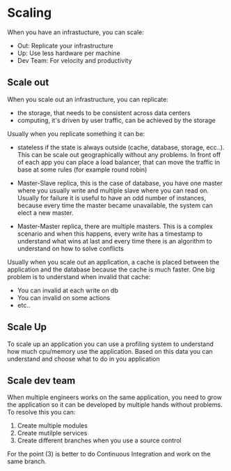 # Scaling

When you have an infrastucture, you can scale:
- Out: Replicate your infrastructure
- Up: Use less hardware per machine
- Dev Team: For velocity and productivity

## Scale out
When you scale out an infrastructure, you can replicate:
- the storage, that needs to be consistent across data centers
- computing, it's driven by user traffic, can be achieved by the storage

Usually when you replicate something it can be:
* stateless if the state is always outside (cache, database, storage, ecc..).
This can be scale out geographically without any problems.
In front off of each app you can place a load balancer, that can move the traffic in base at some rules (for example round robin)

* Master-Slave replica, this is the case of database, you have one master where you usually write and multiple slave where you can read on.
Usually for failure it is useful to have an odd number of instances, because every time the master became unavailable, the system can elect a new master.

* Master-Master replica, there are multiple masters. This is a complex scenario and when this happens, every write has a timestamp to understand 
what wins at last and every time there is an algorithm to understand on how to solve conflicts

Usually when you scale out an application, a cache is placed between the application and the database because the cache is much faster.
One big problem is to understand when invalid that cache:
- You can invalid at each write on db
- You can invalid on some actions
- etc..

## Scale Up
To scale up an application you can use a profiling system to understand how much cpu/memory use the application.
Based on this data you can understand and choose what to do in you application

## Scale dev team
When multiple engineers works on the same application, you need to grow the application so it can be developed by multiple hands without problems.
To resolve this you can:
1) Create multiple modules
2) Create mutilple services
3) Create different branches when you use a source control

For the point (3) is better to do Continuous Integration and work on the same branch.
